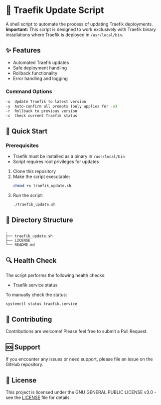# 💾 Traefik Update Script

A shell script to automate the process of updating Traefik deployments. **Important:** This script is designed to work exclusively with Traefik binary installations where Traefik is deployed in `/usr/local/bin`.

## ✨ Features

- Automated Traefik updates
- Safe deployment handling
- Rollback functionality
- Error handling and logging

### Command Options

```bash
-u  Update Traefik to latest version
-y  Auto-confirm all prompts (only applies for -u)
-r  Rollback to previous version
-c  Check current Traefik status
```

## 🚀 Quick Start

### Prerequisites
- Traefik must be installed as a binary in `/usr/local/bin`
- Script requires root privileges for updates

1. Clone this repository
2. Make the script executable:
   ```bash
   chmod +x traefik_update.sh
   ```
3. Run the script:
   ```bash
   ./traefik_update.sh
   ```

## 📝 Directory Structure

```
.
├── traefik_update.sh
├── LICENSE
└── README.md
```

## 🔍 Health Check

The script performs the following health checks:

- Traefik service status

To manually check the status:
```bash
systemctl status traefik.service
```

## 🤝 Contributing

Contributions are welcome! Please feel free to submit a Pull Request.

## 🆘 Support

If you encounter any issues or need support, please file an issue on the GitHub repository.

## 📄 License

This project is licensed under the GNU GENERAL PUBLIC LICENSE v3.0 - see the [LICENSE](LICENSE) file for details.
